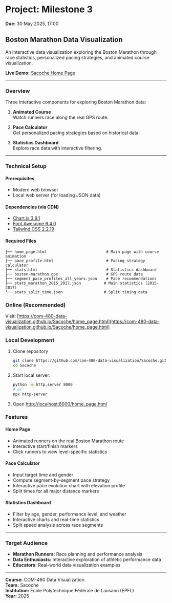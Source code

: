 # Project: Milestone 3

**Due:** 30 May 2025, 17:00

## Boston Marathon Data Visualization

An interactive data visualization exploring the Boston Marathon through race statistics, personalized pacing strategies, and animated course visualization.

**Live Demo:** [Sacoche Home Page](https://com-480-data-visualization.github.io/Sacoche/home_page.html)

---

### Overview

Three interactive components for exploring Boston Marathon data:

1. **Animated Course**  
   Watch runners race along the real GPS route.

2. **Pace Calculator**  
   Get personalized pacing strategies based on historical data.

3. **Statistics Dashboard**  
   Explore race data with interactive filtering.

---

### Technical Setup

#### Prerequisites

- Modern web browser  
- Local web server (for loading JSON data)

#### Dependencies (via CDN)

- [Chart.js 3.9.1](https://cdnjs.com/libraries/Chart.js/3.9.1)  
- [Font Awesome 6.4.0](https://cdnjs.com/libraries/font-awesome/6.4.0)  
- [Tailwind CSS 2.2.19](https://cdnjs.com/libraries/tailwindcss/2.2.19)

#### Required Files
```
├── home_page.html                          # Main page with course animation
├── pace_profile.html                       # Pacing strategy calculator
├── stats.html                              # Statistics dashboard
├── boston-marathon.gpx                     # GPS route data
├── segment_pace_profiles_all_years.json    # Pace recommendations
├── stats_marathon_2015_2017.json          # Main statistics (2015-2017)
└── stats_split_time.json                  # Split timing data
```

### Online (Recommended)

Visit: [https://com-480-data-visualization.github.io/Sacoche/home_page.html](https://com-480-data-visualization.github.io/Sacoche/home_page.html)

### Local Development

1. Clone repository
   ```bash
   git clone https://github.com/com-480-data-visualization/Sacoche.git
   cd Sacoche

2. Start local server:
   ```bash
   python -m http.server 8000
   # or
   npx http-server

3. Open [http://localhost:8000/home_page.html](http://localhost:8000/home_page.html)

### Features

#### Home Page
- Animated runners on the real Boston Marathon route  
- Interactive start/finish markers  
- Click runners to view level-specific statistics  

#### Pace Calculator
- Input target time and gender  
- Compute segment-by-segment pace strategy  
- Interactive pace evolution chart with elevation profile  
- Split times for all major distance markers  

#### Statistics Dashboard
- Filter by age, gender, performance level, and weather  
- Interactive charts and real-time statistics  
- Split speed analysis across race segments  

---

### Target Audience
- **Marathon Runners:** Race planning and performance analysis  
- **Data Enthusiasts:** Interactive exploration of athletic performance data  
- **Educators:** Real-world data visualization examples  

---

**Course:** COM-480 Data Visualization  
**Team:** Sacoche  
**Institution:** École Polytechnique Fédérale de Lausann (EPFL)  
**Year:** 2025  